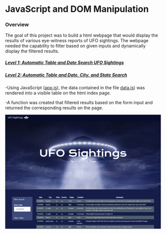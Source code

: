 # JavaScript and DOM Manipulation

### Overview

The goal of this project was to build a html webpage that would display the results of various eye-witness reports of UFO sightings.  The webpage needed the capability to filter based on given inputs and dynamically display the filtered results.

##### [Level 1: Automatic Table and Date Search UFO Sightings](UFO-level_1/index.html)

##### [Level 2: Automatic Table and Date, City, and State Search](UFO-level_2/index.html)

-Using JavaScript ([app.js](UFO-level_1/static/js/app.js)), the data contained in the file [data.js](UFO-level_1/static/js/data.js)) was rendered into a visible table on the html index page.

-A function was created that filtered results based on the form input and returned the corresponding results on the page.

![Screenshot1](UFO-Level_1/UFO-Level_1_Screenshot.png)